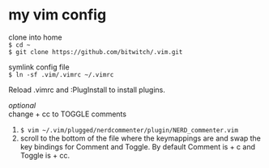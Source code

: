 # my vim config
clone into home     
```$ cd ~```  
```$ git clone https://github.com/bitwitch/.vim.git```

symlink config file  
```$ ln -sf .vim/.vimrc ~/.vimrc```  

Reload .vimrc and :PlugInstall to install plugins.

*optional*  
change <leader> + cc to TOGGLE comments
1. ```$ vim ~/.vim/plugged/nerdcommenter/plugin/NERD_commenter.vim```  
2. scroll to the bottom of the file where the keymappings are and swap the key
   bindings for Comment and Toggle. By default Comment is <leader> + c<space>
   and Toggle is <leader> + cc.

